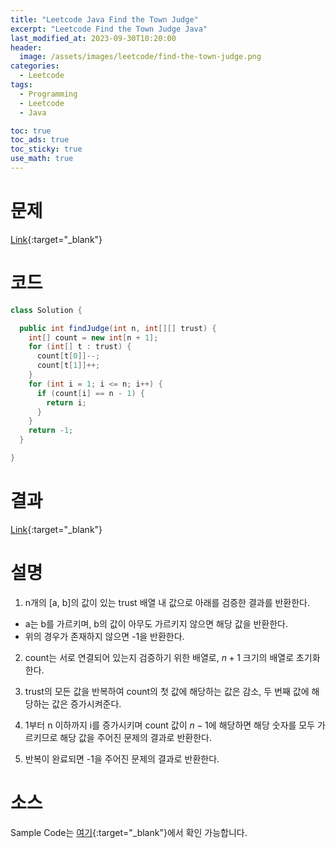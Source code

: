 ```yaml
---
title: "Leetcode Java Find the Town Judge"
excerpt: "Leetcode Find the Town Judge Java"
last_modified_at: 2023-09-30T10:20:00
header:
  image: /assets/images/leetcode/find-the-town-judge.png
categories:
  - Leetcode
tags:
  - Programming
  - Leetcode
  - Java

toc: true
toc_ads: true
toc_sticky: true
use_math: true
---
```

# 문제
[Link](https://leetcode.com/problems/find-the-town-judge){:target="_blank"}

# 코드
```java
class Solution {

  public int findJudge(int n, int[][] trust) {
    int[] count = new int[n + 1];
    for (int[] t : trust) {
      count[t[0]]--;
      count[t[1]]++;
    }
    for (int i = 1; i <= n; i++) {
      if (count[i] == n - 1) {
        return i;
      }
    }
    return -1;
  }

}
```

# 결과
[Link](https://leetcode.com/problems/find-the-town-judge/submissions/1062678831/){:target="_blank"}

# 설명
1. n개의 [a, b]의 값이 있는 trust 배열 내 값으로 아래를 검증한 결과를 반환한다.
- a는 b를 가르키며, b의 값이 아무도 가르키지 않으면 해당 값을 반환한다.
- 위의 경우가 존재하지 않으면 -1을 반환한다.

2. count는 서로 연결되어 있는지 검증하기 위한 배열로, $n + 1$ 크기의 배열로 초기화한다.

3. trust의 모든 값을 반복하여 count의 첫 값에 해당하는 값은 감소, 두 번째 값에 해당하는 값은 증가시켜준다.

4. 1부터 n 이하까지 i를 증가시키며 count 값이 $n - 1$에 해당하면 해당 숫자를 모두 가르키므로 해당 값을 주어진 문제의 결과로 반환한다.

5. 반복이 완료되면 -1을 주어진 문제의 결과로 반환한다.

# 소스
Sample Code는 [여기](https://github.com/GracefulSoul/leetcode/blob/master/src/main/java/gracefulsoul/problems/FindTheTownJudge.java){:target="_blank"}에서 확인 가능합니다.